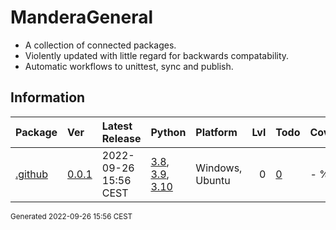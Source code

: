 # ManderaGeneral
 - A collection of connected packages.
 - Violently updated with little regard for backwards compatability.
 - Automatic workflows to unittest, sync and publish.

## Information
| Package                                              | Ver                                        | Latest Release        | Python                                                                                                                                                                                  | Platform        |   Lvl | Todo                                                | Cover   |
|:-----------------------------------------------------|:-------------------------------------------|:----------------------|:----------------------------------------------------------------------------------------------------------------------------------------------------------------------------------------|:----------------|------:|:----------------------------------------------------|:--------|
| [.github](https://github.com/ManderaGeneral/.github) | [0.0.1](https://pypi.org/project/.github/) | 2022-09-26 15:56 CEST | [3.8](https://www.python.org/downloads/release/python-380/), [3.9](https://www.python.org/downloads/release/python-390/), [3.10](https://www.python.org/downloads/release/python-3100/) | Windows, Ubuntu |     0 | [0](https://github.com/ManderaGeneral/.github#Todo) | - %     |


<sup>
Generated 2022-09-26 15:56 CEST
</sup>
